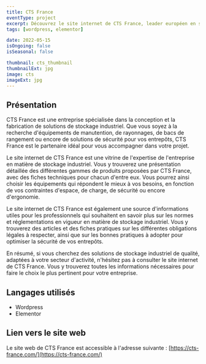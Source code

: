 ```yaml
---
title: CTS France
eventType: project
excerpt: Découvrez le site internet de CTS France, leader européen en solutions de stockage industriel, pour des solutions de qualité, adaptées à tous les secteurs d'activité.
tags: [wordpress, elementor]

date: 2022-05-15
isOngoing: false
isSeasonal: false

thumbnail: cts_thumbnail
thumbnailExt: jpg
image: cts
imageExt: jpg
---
```


## Présentation

CTS France est une entreprise spécialisée dans la conception et la fabrication de solutions de stockage industriel. Que vous soyez à la recherche d'équipements de manutention, de rayonnages, de bacs de rangement ou encore de solutions de sécurité pour vos entrepôts, CTS France est le partenaire idéal pour vous accompagner dans votre projet.

Le site internet de CTS France est une vitrine de l'expertise de l'entreprise en matière de stockage industriel. Vous y trouverez une présentation détaillée des différentes gammes de produits proposées par CTS France, avec des fiches techniques pour chacun d'entre eux. Vous pourrez ainsi choisir les équipements qui répondent le mieux à vos besoins, en fonction de vos contraintes d'espace, de charge, de sécurité ou encore d'ergonomie.

Le site internet de CTS France est également une source d'informations utiles pour les professionnels qui souhaitent en savoir plus sur les normes et réglementations en vigueur en matière de stockage industriel. Vous y trouverez des articles et des fiches pratiques sur les différentes obligations légales à respecter, ainsi que sur les bonnes pratiques à adopter pour optimiser la sécurité de vos entrepôts.

En résumé, si vous cherchez des solutions de stockage industriel de qualité, adaptées à votre secteur d'activité, n'hésitez pas à consulter le site internet de CTS France. Vous y trouverez toutes les informations nécessaires pour faire le choix le plus pertinent pour votre entreprise.

## Langages utilisés

- Wordpress
- Elementor

## Lien vers le site web

Le site web de CTS France est accessible à l'adresse suivante : [https://cts-france.com/](https://cts-france.com/)
